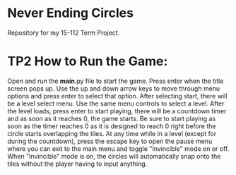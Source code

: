 # Never Ending Circles
Repository for my 15-112 Term Project.

# TP2 How to Run the Game:
Open and run the __main__.py file to start the game.
Press enter when the title screen pops up.
Use the up and down arrow keys to move through menu options and
press enter to select that option.
After selecting start, there will be a level select menu. Use the same
menu controls to select a level.
After the level loads, press enter to start playing, there will be a
countdown timer and as soon as it reaches 0, the game starts. Be sure
to start playing as soon as the timer reaches 0 as it is designed to
reach 0 right before the circle starts overlapping the tiles.
At any time while in a level (except for during the countdown), press
the escape key to open the pause menu where you can exit to the main menu
and toggle "Invincible" mode on or off.
When "Invincible" mode is on, the circles will automatically snap onto
the tiles without the player having to input anything.